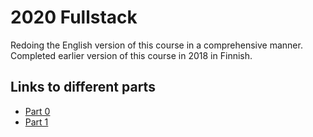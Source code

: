# 2020 Fullstack 

Redoing the English version of this course in a comprehensive manner. Completed earlier version of this course in 2018 in Finnish.

## Links to different parts

- [Part 0](https://github.com/rescawen/Fall2020Fullstack/tree/master/Part0)  
- [Part 1](https://github.com/rescawen/Fall2020Fullstack/tree/master/Part1)  
